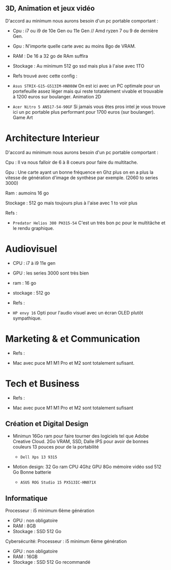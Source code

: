 ## 3D, Animation et jeux vidéo
D'accord au minimum nous aurons besoin d'un pc portable comportant :

- Cpu : i7 ou i9 de 10e Gen ou 11e Gen // Amd ryzen 7 ou 9 de dernière Gen.

- Gpu : N'importe quelle carte avec au moins 8go de VRAM.

- RAM : De 16 a 32 go de RAm suffira

- Stockage : Au minimum 512 go ssd mais plus à l'aise avec 1TO

- Refs trouvé avec cette config :

- `Asus STRIX-G15-G513IM-HN008W` On est ici avec un PC optimale pour un portefeuille assez léger mais qui reste totatalement vivable et trouvable à 1200 euros sur boulanger. Animation 2D

- `Acer Nitro 5 AN517-54-90GF` Si jamais vous êtes pros intel je vous trouve ici un pc portable plus performant pour 1700 euros (sur boulanger). Game Art 

# Architecture Interieur

D'accord au minimum nous aurons besoin d'un pc portable comportant : 

 Cpu : Il va nous falloir de 6 à 8 coeurs pour faire du multitache.

 Gpu : Une carte ayant un bonne fréquence en Ghz plus on en a plus la vitesse de génération d'image de synthèse par exemple. (2060 to series 3000) 

 Ram : aumoins 16 go

 Stockage : 512 go mais toujours plus à l'aise avec 1 to voir plus

 Refs :

 -  `Predator Helios 300 PH315-54` C'est un très bon pc pour le multitâche et le rendu graphique.

 # Audiovisuel

 - CPU : i7 à i9 11e gen 

 - GPU : les series 3000 sont très bien

 - ram : 16 go 

 - stockage : 512 go

 - Refs :

 - `HP envy 16` Opti pour l'audio visuel avec un écran OLED plutôt sympathique.

 # Marketing & et Communication
 
- Refs :

- Mac avec puce M1 M1 Pro et M2 sont totalement sufisant.

 # Tech et Business
 
- Refs :

- Mac avec puce M1 M1 Pro et M2 sont totalement sufisant


## Création et Digital Design

- Minimun 16Go ram pour faire tourner des logiciels tel que Adobe Creative Cloud.
2Go VRAM,
SSD,
Dalle IPS pour avoir de bonnes couleurs
13 pouces pour de la portabilité

  - `Dell Xps 13 9315`

- Motion design: 32 Go ram
CPU 4Ghz
GPU 8Go mémoire vidéo
ssd 512 Go
Bonne batterie

  - `ASUS ROG Studio 15 PX513IC-HN071X`


## Informatique

Processeur : i5 minimum 6ème génération
- GPU : non obligatoire
- RAM : 8GB
- Stockage : SSD 512 Go 


Cybersécurité:
Processeur : i5 minimum 6ème génération
- GPU : non obligatoire
- RAM : 16GB 
- Stockage : SSD 512 Go recommandé